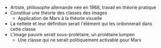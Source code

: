 - Artiste, philosophe allemande née en 1968, travail en théorie pratique
- Constitue une théorie des classes des images
	- Application de Marx à la théorie visuelle
- La netteté et leur définition serait l'élément qui les ordonnerait dans cette classe
- L'image pauvre serait sous-prolétaire, un prolétaire lumpen
	- Une classe qui ne serait politiquement activable pour Marx